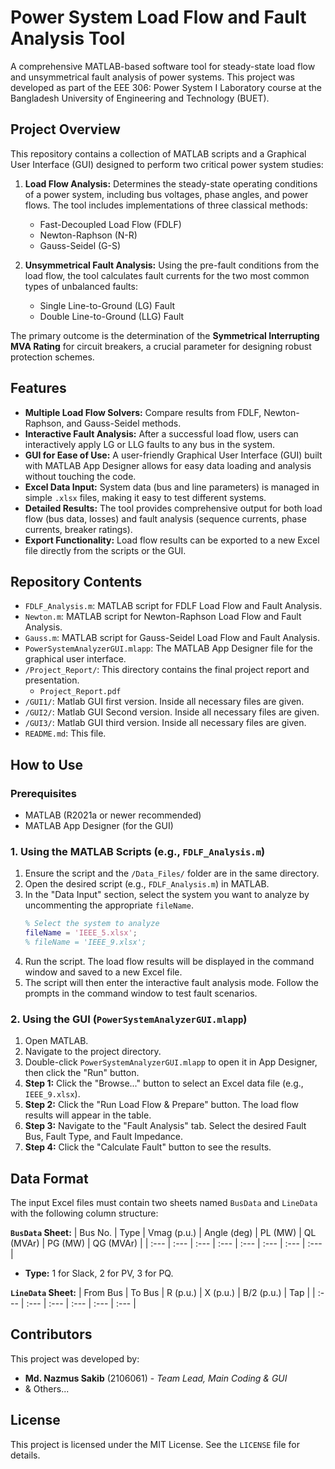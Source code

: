 # Power System Load Flow and Fault Analysis Tool

A comprehensive MATLAB-based software tool for steady-state load flow and unsymmetrical fault analysis of power systems. This project was developed as part of the EEE 306: Power System I Laboratory course at the Bangladesh University of Engineering and Technology (BUET).

## Project Overview

This repository contains a collection of MATLAB scripts and a Graphical User Interface (GUI) designed to perform two critical power system studies:

1.  **Load Flow Analysis:** Determines the steady-state operating conditions of a power system, including bus voltages, phase angles, and power flows. The tool includes implementations of three classical methods:
    * Fast-Decoupled Load Flow (FDLF)
    * Newton-Raphson (N-R)
    * Gauss-Seidel (G-S)

2.  **Unsymmetrical Fault Analysis:** Using the pre-fault conditions from the load flow, the tool calculates fault currents for the two most common types of unbalanced faults:
    * Single Line-to-Ground (LG) Fault
    * Double Line-to-Ground (LLG) Fault

The primary outcome is the determination of the **Symmetrical Interrupting MVA Rating** for circuit breakers, a crucial parameter for designing robust protection schemes.

## Features

- **Multiple Load Flow Solvers:** Compare results from FDLF, Newton-Raphson, and Gauss-Seidel methods.
- **Interactive Fault Analysis:** After a successful load flow, users can interactively apply LG or LLG faults to any bus in the system.
- **GUI for Ease of Use:** A user-friendly Graphical User Interface (GUI) built with MATLAB App Designer allows for easy data loading and analysis without touching the code.
- **Excel Data Input:** System data (bus and line parameters) is managed in simple `.xlsx` files, making it easy to test different systems.
- **Detailed Results:** The tool provides comprehensive output for both load flow (bus data, losses) and fault analysis (sequence currents, phase currents, breaker ratings).
- **Export Functionality:** Load flow results can be exported to a new Excel file directly from the scripts or the GUI.

## Repository Contents

-   `FDLF_Analysis.m`: MATLAB script for FDLF Load Flow and Fault Analysis.
-   `Newton.m`: MATLAB script for Newton-Raphson Load Flow and Fault Analysis.
-   `Gauss.m`: MATLAB script for Gauss-Seidel Load Flow and Fault Analysis.
-   `PowerSystemAnalyzerGUI.mlapp`: The MATLAB App Designer file for the graphical user interface.
-   `/Project_Report/`: This directory contains the final project report and presentation.
    -   `Project_Report.pdf`
-   `/GUI1/`: Matlab GUI first version. Inside all necessary files are given.
-   `/GUI2/`: Matlab GUI Second version. Inside all necessary files are given.
-   `/GUI3/`: Matlab GUI third version. Inside all necessary files are given.
-   `README.md`: This file.

## How to Use

### Prerequisites

-   MATLAB (R2021a or newer recommended)
-   MATLAB App Designer (for the GUI)

### 1. Using the MATLAB Scripts (e.g., `FDLF_Analysis.m`)

1.  Ensure the script and the `/Data_Files/` folder are in the same directory.
2.  Open the desired script (e.g., `FDLF_Analysis.m`) in MATLAB.
3.  In the "Data Input" section, select the system you want to analyze by uncommenting the appropriate `fileName`.
    ```matlab
    % Select the system to analyze
    fileName = 'IEEE_5.xlsx';
    % fileName = 'IEEE_9.xlsx';
    ```
4.  Run the script. The load flow results will be displayed in the command window and saved to a new Excel file.
5.  The script will then enter the interactive fault analysis mode. Follow the prompts in the command window to test fault scenarios.

### 2. Using the GUI (`PowerSystemAnalyzerGUI.mlapp`)

1.  Open MATLAB.
2.  Navigate to the project directory.
3.  Double-click `PowerSystemAnalyzerGUI.mlapp` to open it in App Designer, then click the "Run" button.
4.  **Step 1:** Click the "Browse..." button to select an Excel data file (e.g., `IEEE_9.xlsx`).
5.  **Step 2:** Click the "Run Load Flow & Prepare" button. The load flow results will appear in the table.
6.  **Step 3:** Navigate to the "Fault Analysis" tab. Select the desired Fault Bus, Fault Type, and Fault Impedance.
7.  **Step 4:** Click the "Calculate Fault" button to see the results.

## Data Format

The input Excel files must contain two sheets named `BusData` and `LineData` with the following column structure:

**`BusData` Sheet:**
| Bus No. | Type | Vmag (p.u.) | Angle (deg) | PL (MW) | QL (MVAr) | PG (MW) | QG (MVAr) |
| :--- | :--- | :--- | :--- | :--- | :--- | :--- | :--- |

-   **Type:** 1 for Slack, 2 for PV, 3 for PQ.

**`LineData` Sheet:**
| From Bus | To Bus | R (p.u.) | X (p.u.) | B/2 (p.u.) | Tap |
| :--- | :--- | :--- | :--- | :--- | :--- |

## Contributors

This project was developed by:

-   **Md. Nazmus Sakib** (2106061) - *Team Lead, Main Coding & GUI*
-   & Others...

## License

This project is licensed under the MIT License. See the `LICENSE` file for details.
